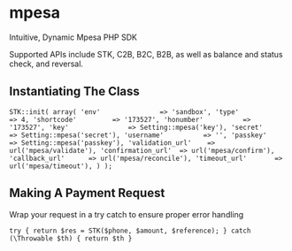 # mpesa
Intuitive, Dynamic Mpesa PHP SDK

Supported APIs include STK, C2B, B2C, B2B, as well as balance and status check, and reversal.

## Instantiating The Class
`STK::init(
    array(
        'env'               => 'sandbox',
        'type'              => 4,
        'shortcode'         => '173527',
        'honumber'          => '173527',
        'key'               => Setting::mpesa('key'),
        'secret'            => Setting::mpesa('secret'),
        'username'          => '',
        'passkey'           => Setting::mpesa('passkey'),
        'validation_url'    => url('mpesa/validate'),
        'confirmation_url'  => url('mpesa/confirm'),
        'callback_url'      => url('mpesa/reconcile'),
        'timeout_url'       => url('mpesa/timeout'),
    )
);`

## Making A Payment Request
Wrap your request in a try catch to ensure proper error handling

`try {
    return $res = STK($phone, $amount, $reference);
} catch (\Throwable $th) {
    return $th
}
`